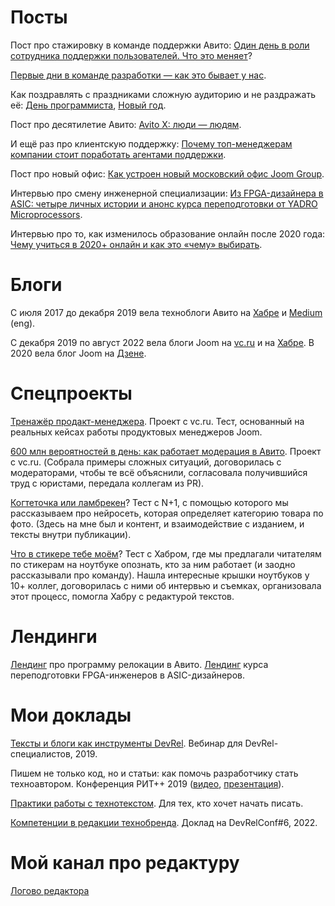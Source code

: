 # Посты 
 
Пост про стажировку в команде поддержки Авито: [Один день в роли сотрудника поддержки пользователей. Что это меняет](https://habr.com/ru/company/avito/blog/358544/)?

[Первые дни в команде разработки — как это бывает у нас](https://habr.com/ru/company/avito/blog/427837/).

Как поздравлять с праздниками сложную аудиторию и не раздражать её: [День программиста](https://habr.com/ru/company/avito/blog/467339/), [Новый год](https://habr.com/ru/company/avito/blog/434590/).

Пост про десятилетие Авито: [Avito X: люди — людям](https://habr.com/ru/company/avito/blog/345530/).

И ещё раз про клиентскую поддержку: [Почему топ-менеджерам компании стоит поработать агентами поддержки](https://vc.ru/marketing/97257-pochemu-top-menedzheram-kompanii-stoit-porabotat-agentami-podderzhki).

Пост про новый офис: [Как устроен новый московский офис Joom Group](https://vc.ru/joom/303094-kak-ustroen-novyy-moskovskiy-ofis-joom-group).

Интервью про смену инженерной специализации: [Из FPGA-дизайнера в ASIC: четыре личных истории и анонс курса переподготовки от YADRO Microprocessors](https://habr.com/ru/company/yadro/blog/703214/).

Интервью про то, как изменилось образование онлайн после 2020 года: [Чему учиться в 2020+ онлайн и как это «чему» выбирать](https://habr.com/ru/post/581094/).



# Блоги

С июля 2017 до декабря 2019 вела техноблоги Авито на [Хабре](https://habr.com/ru/company/avito/) и [Medium](https://medium.com/avitotech) (eng). 

С декабря 2019 по август 2022 вела блоги Joom на [vc.ru](https://vc.ru/joom) и на [Хабре](https://habr.com/ru/company/joom/). В 2020 вела блог Joom на [Дзене](https://dzen.ru/joom).

# Спецпроекты
 
[Тренажёр продакт-менеджера](https://vc.ru/special/product). Проект с vc.ru. Тест, основанный на реальных кейсах работы продуктовых менеджеров Joom. 

[600 млн вероятностей в день: как работает модерация в Авито](https://vc.ru/avito/71145-moderation). Проект с vc.ru. (Собрала примеры сложных ситуаций, договорилась с модераторами, чтобы те всё объяснили, согласовала получившийся труд с юристами, передала коллегам из PR).

[Когтеточка или ламбрекен](https://nplus1.ru/material/2019/02/28/classified)? Тест с N+1, с помощью которого мы рассказываем про нейросеть, которая определяет категорию товара по фото. (Здесь на мне был и контент, и взаимодействие с изданием, и тексты внутри публикации).

[Что в стикере тебе моём](https://habr.com/ru/article/421641/)? Тест с Хабром, где мы предлагали читателям по стикерам на ноутбуке опознать, кто за ним работает (и заодно рассказывали про команду). Нашла интересные крышки ноутбуков у 10+ коллег, договорилась с ними об интервью и съемках, организовала этот процесс, помогла Хабру с редактурой текстов.
 
# Лендинги
 
[Лендинг](http://relocation.avito.ru/) про программу релокации в Авито.
[Лендинг](https://engineer.yadro.com/fpga-to-asic/) курса переподготовки FPGA-инженеров в ASIC-дизайнеров. 
 
# Мои доклады

[Тексты и блоги как инструменты DevRel](https://github.com/rafinirovannoe/4writers/blob/master/%D0%A2%D0%B5%D0%BA%D1%81%D1%82%D1%8B_%D0%B8_%D0%B1%D0%BB%D0%BE%D0%B3%D0%B8_%D0%BA%D0%B0%D0%BA_%D0%B8%D0%BD%D1%81%D1%82%D1%80%D1%83%D0%BC%D0%B5%D0%BD%D1%82%D1%8B_DevRel.pdf). Вебинар для DevRel-специалистов, 2019.

Пишем не только код, но и статьи: как помочь разработчику стать техноавтором. Конференция РИТ++ 2019 ([видео](https://www.youtube.com/watch?v=tqmTkONUD78&feature=youtu.be), [презентация](https://github.com/rafinirovannoe/4writers/blob/master/%D0%9F%D0%B8%D1%88%D0%B5%D0%BC%20%D0%BD%D0%B5%20%D1%82%D0%BE%D0%BB%D1%8C%D0%BA%D0%BE%20%D0%BA%D0%BE%D0%B4%2C%20%D0%BD%D0%BE%20%D0%B8%20%D1%81%D1%82%D0%B0%D1%82%D1%8C%D0%B8%20%E2%80%94%20%D0%BA%D0%B0%D0%BA%20%D0%BF%D0%BE%D0%BC%D0%BE%D1%87%D1%8C%20%D1%80%D0%B0%D0%B7%D1%80%D0%B0%D0%B1%D0%BE%D1%82%D1%87%D0%B8%D0%BA%D1%83%20%D1%81%D1%82%D0%B0%D1%82%D1%8C%20%D1%82%D0%B5%D1%85%D0%BD%D0%BE%D0%B0%D0%B2%D1%82%D0%BE%D1%80%D0%BE%D0%BC.pdf)).

[Практики работы с технотекстом](https://github.com/rafinirovannoe/4writers/blob/master/%D0%9F%D1%80%D0%B0%D0%BA%D1%82%D0%B8%D0%BA%D0%B8%20%D1%80%D0%B0%D0%B1%D0%BE%D1%82%D1%8B%20%D1%81%20%D1%82%D0%B5%D1%85%D0%BD%D0%BE%D1%82%D0%B5%D0%BA%D1%81%D1%82%D0%BE%D0%BC%20%E2%80%94%20%D0%90%D0%BD%D1%82%D0%BE%D0%BD%D0%B8%D0%BD%D0%B0%20%D0%A2%D0%B0%D1%82%D1%87%D1%83%D0%BA.pdf). Для тех, кто хочет начать писать. 

[Компетенции в редакции технобренда](https://youtu.be/LMb1GWi4Yxg). Доклад на DevRelConf#6, 2022. 

# Мой канал про редактуру

[Логово редактора](https://t.me/Editors_cave)

